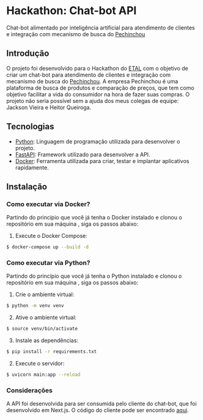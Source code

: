 # Hackathon: Chat-bot API

Chat-bot alimentado por inteligência artificial para atendimento de clientes e integração com mecanismo de busca do [Pechinchou](https://pechinchou.com.br/)

## Introdução 

O projeto foi desenvolvido para o Hackathon do [ETAL](https://etal.nadic.ifrn.edu.br/) com o objetivo de criar um chat-bot para atendimento de clientes e integração com mecanismo de busca do [Pechinchou](https://pechinchou.com.br/). A empresa Pechinchou é uma plataforma de busca de produtos e comparação de preços, que tem como objetivo facilitar a vida do consumidor na hora de fazer suas compras. O projeto não seria possível sem a ajuda dos meus colegas de equipe: Jackson Vieira e Heitor Queiroga. 

## Tecnologias
- [Python](https://www.python.org/): Linguagem de programação utilizada para desenvolver o projeto.
- [FastAPI](https://fastapi.tiangolo.com/): Framework utilizado para desenvolver a API.
- [Docker](https://www.docker.com/): Ferramenta utilizada para criar, testar e implantar aplicativos rapidamente.

## Instalação

### Como executar via Docker?

Partindo do princípio que você já tenha o Docker instalado e clonou o repositório em sua máquina , siga os passos abaixo:

1. Execute o Docker Compose:
```bash
$ docker-compose up --build -d
```

### Como executar via Python?

Partindo do princípio que você já tenha o Python instalado e clonou o repositório em sua máquina , siga os passos abaixo:

1. Crie o ambiente virtual:
```bash
$ python -m venv venv
```

2. Ative o ambiente virtual:
```bash
$ source venv/bin/activate
```

3. Instale as dependências:
```bash
$ pip install -r requirements.txt
```

2. Execute o servidor:
```bash
$ uvicorn main:app --reload
```

### Considerações

A API foi desenvolvida para ser consumida pelo cliente do chat-bot, que foi desenvolvido em Next.js. O código do cliente pode ser encontrado [aqui](https://github.com/ruangustavo/hackathon-chatbot-front).